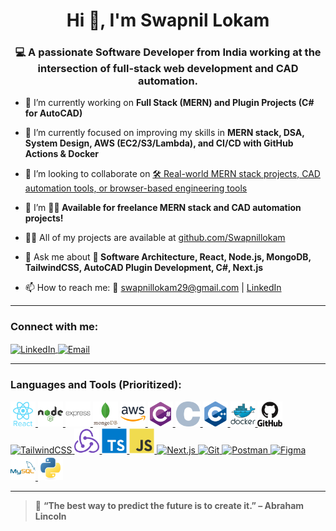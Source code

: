 <h1 align="center">Hi 👋, I'm Swapnil Lokam</h1>
<h3 align="center">💻 A passionate Software Developer from India working at the intersection of full-stack web development and CAD automation.</h3>

- 🔭 I’m currently working on **Full Stack (MERN) and Plugin Projects (C# for AutoCAD)**

- 🌱 I’m currently focused on improving my skills in **MERN stack, DSA, System Design, AWS (EC2/S3/Lambda), and CI/CD with GitHub Actions & Docker**

- 👯 I’m looking to collaborate on <a href="https://github.com/Swapnillokam" target="_blank" rel="noreferrer">🛠 Real-world MERN stack projects, CAD automation tools, or browser-based engineering tools</a>

- 🤝 I’m <strong>🧑‍💻 Available for freelance MERN stack and CAD automation projects!</strong>

- 👨‍💻 All of my projects are available at <a href="https://github.com/Swapnillokam" target="_blank" rel="noreferrer">github.com/Swapnillokam</a>

- 💬 Ask me about **🔧 Software Architecture, React, Node.js, MongoDB, TailwindCSS, AutoCAD Plugin Development, C#, Next.js**

- 📫 How to reach me: 📩 <a href="mailto:swapnillokam29@gmail.com" target="_blank" rel="noreferrer">swapnillokam29@gmail.com</a> | <a href="https://www.linkedin.com/in/swapnillokam" target="_blank" rel="noreferrer">LinkedIn</a>

---

<h3 align="left">Connect with me:</h3>
<p align="left">
  <a href="https://www.linkedin.com/in/swapnillokam" target="_blank" rel="noreferrer">
    <img align="center" src="https://raw.githubusercontent.com/rahuldkjain/github-profile-readme-generator/master/src/images/icons/Social/linked-in-alt.svg" alt="LinkedIn" height="30" width="40" />
  </a>
  <a href="mailto:swapnillokam29@gmail.com" target="_blank" rel="noreferrer">
    <img align="center" src="https://img.icons8.com/fluency/48/gmail-new.png" alt="Email" height="30" width="40"/>
  </a>
</p>

---

<h3 align="left">Languages and Tools (Prioritized):</h3>
<p align="left">

<!-- Priority: MERN + AWS + C# + CI/CD -->
<a href="https://reactjs.org/" target="_blank" rel="noreferrer">
  <img src="https://raw.githubusercontent.com/devicons/devicon/master/icons/react/react-original-wordmark.svg" alt="React" width="40" height="40"/>
</a>
<a href="https://nodejs.org" target="_blank" rel="noreferrer">
  <img src="https://raw.githubusercontent.com/devicons/devicon/master/icons/nodejs/nodejs-original-wordmark.svg" alt="Node.js" width="40" height="40"/>
</a>
<a href="https://expressjs.com" target="_blank" rel="noreferrer">
  <img src="https://raw.githubusercontent.com/devicons/devicon/master/icons/express/express-original-wordmark.svg" alt="Express" width="40" height="40"/>
</a>
<a href="https://www.mongodb.com/" target="_blank" rel="noreferrer">
  <img src="https://raw.githubusercontent.com/devicons/devicon/master/icons/mongodb/mongodb-original-wordmark.svg" alt="MongoDB" width="40" height="40"/>
</a>
<a href="https://aws.amazon.com" target="_blank" rel="noreferrer">
  <img src="https://raw.githubusercontent.com/devicons/devicon/master/icons/amazonwebservices/amazonwebservices-original-wordmark.svg" alt="AWS" width="40" height="40"/>
</a>
<a href="https://www.w3schools.com/cs/" target="_blank" rel="noreferrer">
  <img src="https://raw.githubusercontent.com/devicons/devicon/master/icons/csharp/csharp-original.svg" alt="C#" width="40" height="40"/>
</a>
<a href="https://www.cprogramming.com/" target="_blank" rel="noreferrer">
  <img src="https://raw.githubusercontent.com/devicons/devicon/master/icons/c/c-original.svg" alt="C" width="40" height="40"/>
</a>
<a href="https://www.w3schools.com/cpp/" target="_blank" rel="noreferrer">
  <img src="https://raw.githubusercontent.com/devicons/devicon/master/icons/cplusplus/cplusplus-original.svg" alt="C++" width="40" height="40"/>
</a>
<a href="https://www.docker.com/" target="_blank" rel="noreferrer">
  <img src="https://raw.githubusercontent.com/devicons/devicon/master/icons/docker/docker-original-wordmark.svg" alt="Docker" width="40" height="40"/>
</a>
<a href="https://github.com/features/actions" target="_blank" rel="noreferrer">
  <img src="https://raw.githubusercontent.com/devicons/devicon/master/icons/github/github-original-wordmark.svg" alt="GitHub Actions" width="40" height="40"/>
</a>

<!-- Secondary: Styling, State, Dev tools -->
<a href="https://tailwindcss.com/" target="_blank" rel="noreferrer">
  <img src="https://www.vectorlogo.zone/logos/tailwindcss/tailwindcss-icon.svg" alt="TailwindCSS" width="40" height="40"/>
</a>
<a href="https://redux.js.org" target="_blank" rel="noreferrer">
  <img src="https://raw.githubusercontent.com/devicons/devicon/master/icons/redux/redux-original.svg" alt="Redux" width="40" height="40"/>
</a>
<a href="https://www.typescriptlang.org/" target="_blank" rel="noreferrer">
  <img src="https://raw.githubusercontent.com/devicons/devicon/master/icons/typescript/typescript-original.svg" alt="TypeScript" width="40" height="40"/>
</a>
<a href="https://developer.mozilla.org/en-US/docs/Web/JavaScript" target="_blank" rel="noreferrer">
  <img src="https://raw.githubusercontent.com/devicons/devicon/master/icons/javascript/javascript-original.svg" alt="JavaScript" width="40" height="40"/>
</a>
<a href="https://nextjs.org/" target="_blank" rel="noreferrer">
  <img src="https://cdn.worldvectorlogo.com/logos/nextjs-2.svg" alt="Next.js" width="40" height="40"/>
</a>
<a href="https://git-scm.com/" target="_blank" rel="noreferrer">
  <img src="https://www.vectorlogo.zone/logos/git-scm/git-scm-icon.svg" alt="Git" width="40" height="40"/>
</a>
<a href="https://postman.com" target="_blank" rel="noreferrer">
  <img src="https://www.vectorlogo.zone/logos/getpostman/getpostman-icon.svg" alt="Postman" width="40" height="40"/>
</a>
<a href="https://figma.com" target="_blank" rel="noreferrer">
  <img src="https://www.vectorlogo.zone/logos/figma/figma-icon.svg" alt="Figma" width="40" height="40"/>
</a>

<!-- Optional: Databases, scripting -->
<a href="https://www.mysql.com/" target="_blank" rel="noreferrer">
  <img src="https://raw.githubusercontent.com/devicons/devicon/master/icons/mysql/mysql-original-wordmark.svg" alt="MySQL" width="40" height="40"/>
</a>
<a href="https://www.python.org" target="_blank" rel="noreferrer">
  <img src="https://raw.githubusercontent.com/devicons/devicon/master/icons/python/python-original.svg" alt="Python" width="40" height="40"/>
</a>

</p>

---

> 🚀 <strong>“The best way to predict the future is to create it.” – Abraham Lincoln</strong>
